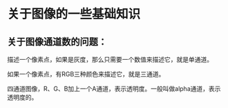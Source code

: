 # 关于图像的一些基础知识

## 关于图像通道数的问题：
描述一个像素点，如果是灰度，那么只需要一个数值来描述它，就是单通道。

如果一个像素点，有RGB三种颜色来描述它，就是三通道。

四通道图像，R、G、B加上一个A通道，表示透明度。一般叫做alpha通道，表示透明度的。